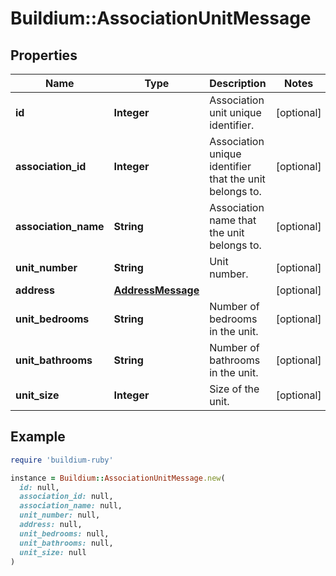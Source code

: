 # Buildium::AssociationUnitMessage

## Properties

| Name | Type | Description | Notes |
| ---- | ---- | ----------- | ----- |
| **id** | **Integer** | Association unit unique identifier. | [optional] |
| **association_id** | **Integer** | Association unique identifier that the unit belongs to. | [optional] |
| **association_name** | **String** | Association name that the unit belongs to. | [optional] |
| **unit_number** | **String** | Unit number. | [optional] |
| **address** | [**AddressMessage**](AddressMessage.md) |  | [optional] |
| **unit_bedrooms** | **String** | Number of bedrooms in the unit. | [optional] |
| **unit_bathrooms** | **String** | Number of bathrooms in the unit. | [optional] |
| **unit_size** | **Integer** | Size of the unit. | [optional] |

## Example

```ruby
require 'buildium-ruby'

instance = Buildium::AssociationUnitMessage.new(
  id: null,
  association_id: null,
  association_name: null,
  unit_number: null,
  address: null,
  unit_bedrooms: null,
  unit_bathrooms: null,
  unit_size: null
)
```

